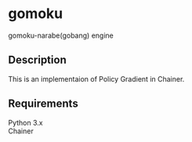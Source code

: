 gomoku
====
gomoku-narabe(gobang) engine

## Description
This is an implementaion of Policy Gradient in Chainer.
## Requirements
Python 3.x  
Chainer
